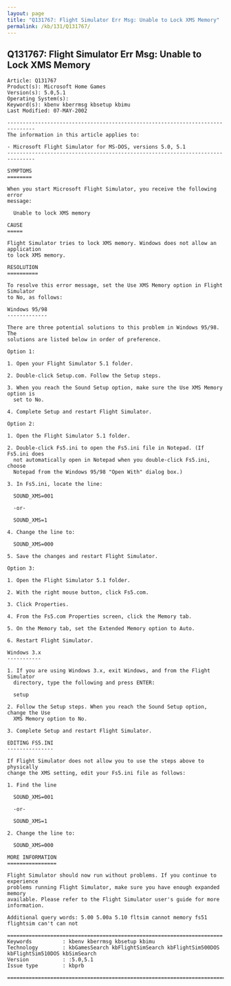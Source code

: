 ```yaml
---
layout: page
title: "Q131767: Flight Simulator Err Msg: Unable to Lock XMS Memory"
permalink: /kb/131/Q131767/
---
```


## Q131767: Flight Simulator Err Msg: Unable to Lock XMS Memory

	Article: Q131767
	Product(s): Microsoft Home Games
	Version(s): 5.0,5.1
	Operating System(s): 
	Keyword(s): kbenv kberrmsg kbsetup kbimu
	Last Modified: 07-MAY-2002
	
	-------------------------------------------------------------------------------
	The information in this article applies to:
	
	- Microsoft Flight Simulator for MS-DOS, versions 5.0, 5.1 
	-------------------------------------------------------------------------------
	
	SYMPTOMS
	========
	
	When you start Microsoft Flight Simulator, you receive the following error
	message:
	
	  Unable to lock XMS memory
	
	CAUSE
	=====
	
	Flight Simulator tries to lock XMS memory. Windows does not allow an application
	to lock XMS memory.
	
	RESOLUTION
	==========
	
	To resolve this error message, set the Use XMS Memory option in Flight Simulator
	to No, as follows:
	
	Windows 95/98
	-------------
	
	There are three potential solutions to this problem in Windows 95/98. The
	solutions are listed below in order of preference.
	
	Option 1:
	
	1. Open your Flight Simulator 5.1 folder.
	
	2. Double-click Setup.com. Follow the Setup steps.
	
	3. When you reach the Sound Setup option, make sure the Use XMS Memory option is
	  set to No.
	
	4. Complete Setup and restart Flight Simulator.
	
	Option 2:
	
	1. Open the Flight Simulator 5.1 folder.
	
	2. Double-click Fs5.ini to open the Fs5.ini file in Notepad. (If Fs5.ini does
	  not automatically open in Notepad when you double-click Fs5.ini, choose
	  Notepad from the Windows 95/98 "Open With" dialog box.)
	
	3. In Fs5.ini, locate the line:
	
	  SOUND_XMS=001
	
	  -or-
	
	  SOUND_XMS=1
	
	4. Change the line to:
	
	  SOUND_XMS=000
	
	5. Save the changes and restart Flight Simulator.
	
	Option 3:
	
	1. Open the Flight Simulator 5.1 folder.
	
	2. With the right mouse button, click Fs5.com.
	
	3. Click Properties.
	
	4. From the Fs5.com Properties screen, click the Memory tab.
	
	5. On the Memory tab, set the Extended Memory option to Auto.
	
	6. Restart Flight Simulator.
	
	Windows 3.x
	-----------
	
	1. If you are using Windows 3.x, exit Windows, and from the Flight Simulator
	  directory, type the following and press ENTER:
	
	  setup
	
	2. Follow the Setup steps. When you reach the Sound Setup option, change the Use
	  XMS Memory option to No.
	
	3. Complete Setup and restart Flight Simulator.
	
	EDITING FS5.INI
	---------------
	
	If Flight Simulator does not allow you to use the steps above to physically
	change the XMS setting, edit your Fs5.ini file as follows:
	
	1. Find the line
	
	  SOUND_XMS=001
	
	  -or-
	
	  SOUND_XMS=1
	
	2. Change the line to:
	
	  SOUND_XMS=000
	
	MORE INFORMATION
	================
	
	Flight Simulator should now run without problems. If you continue to experience
	problems running Flight Simulator, make sure you have enough expanded memory
	available. Please refer to the Flight Simulator user's guide for more
	information.
	
	Additional query words: 5.00 5.00a 5.10 fltsim cannot memory fs51 flightsim can't can not
	
	======================================================================
	Keywords          : kbenv kberrmsg kbsetup kbimu 
	Technology        : kbGamesSearch kbFlightSimSearch kbFlightSim500DOS kbFlightSim510DOS kbSimSearch
	Version           : :5.0,5.1
	Issue type        : kbprb
	
	=============================================================================
	
